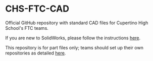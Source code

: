 # CHS-FTC-CAD

Official GitHub repository with standard CAD files for Cupertino High School's FTC teams.

If you are new to SolidWorks, please follow the instructions [here](docs/TUTORIAL.md).

This repository is for part files only; teams should set up their own repositories as detailed [here](docs/GITHUB.md).
